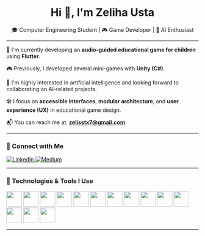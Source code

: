 <h1 align="center">Hi 👋, I'm Zeliha Usta</h1>

<p align="center">
🎓 Computer Engineering Student | 🎮 Game Developer | 🤖 AI Enthusiast
</p>

---

🌟 I'm currently developing an **audio-guided educational game for children** using **Flutter**.

🎮 Previously, I developed several mini-games with **Unity (C#)**.

🤖 I'm highly interested in artificial intelligence and looking forward to collaborating on AI-related projects.

🛠️ I focus on **accessible interfaces**, **modular architecture**, and **user experience (UX)** in educational game design.

📬 You can reach me at: **zelisstx7@gmail.com**

---

### 🔗 Connect with Me

<p align="left">
  <a href="https://www.linkedin.com/in/zeliha-usta/" target="_blank">
    <img src="https://img.shields.io/badge/LinkedIn-blue?style=for-the-badge&logo=linkedin&logoColor=white" alt="LinkedIn" />
  </a>
  <a href="https://medium.com/@zelisstx7" target="_blank">
    <img src="https://img.shields.io/badge/Medium-black?style=for-the-badge&logo=medium&logoColor=white" alt="Medium" />
  </a>
</p>

---

### 🧰 Technologies & Tools I Use

<p align="left">
  <img src="https://cdn.jsdelivr.net/gh/devicons/devicon/icons/flutter/flutter-original.svg" width="40"/>
  <img src="https://cdn.jsdelivr.net/gh/devicons/devicon/icons/dart/dart-original.svg" width="40"/>
  <img src="https://cdn.jsdelivr.net/gh/devicons/devicon/icons/unity/unity-original.svg" width="40"/>
  <img src="https://cdn.jsdelivr.net/gh/devicons/devicon/icons/csharp/csharp-original.svg" width="40"/>
  <img src="https://cdn.jsdelivr.net/gh/devicons/devicon/icons/c/c-original.svg" width="40"/>
  <img src="https://cdn.jsdelivr.net/gh/devicons/devicon/icons/php/php-original.svg" width="40"/>
  <img src="https://cdn.jsdelivr.net/gh/devicons/devicon/icons/bootstrap/bootstrap-original.svg" width="40"/>
  <img src="https://cdn.jsdelivr.net/gh/devicons/devicon/icons/postgresql/postgresql-original.svg" width="40"/>
  <img src="https://cdn.jsdelivr.net/gh/devicons/devicon/icons/docker/docker-original.svg" width="40"/>
  <img src="https://cdn.jsdelivr.net/gh/devicons/devicon/icons/git/git-original.svg" width="40"/>
  <img src="https://cdn.jsdelivr.net/gh/devicons/devicon/icons/bash/bash-original.svg" width="40"/>
  <img src="https://www.vectorlogo.zone/logos/getpostman/getpostman-icon.svg" width="40"/>
  <img src="https://cdn.jsdelivr.net/gh/devicons/devicon/icons/github/github-original.svg" width="40"/>
   <img src="https://cdn.jsdelivr.net/gh/devicons/devicon/icons/python/python-original.svg" width="40"/>
</p>

---

